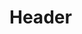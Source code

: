 <!-- TITLE: List Of Ucarc Radios -->
<!-- SUBTITLE: A quick summary of List Of Ucarc Radios -->

# Header